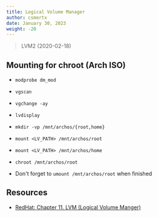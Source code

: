 ```yaml
---
title: Logical Volume Manager
author: csmertx
date: January 30, 2023
weight: -20
---
```


> LVM2 (2020-02-18)

## Mounting for chroot (Arch ISO)

- ```modprobe dm_mod```

- ```vgscan```

- ```vgchange -ay```

- ```lvdisplay```

- ```mkdir -vp /mnt/archos/{root,home}```

- ```mount <LV_PATH> /mnt/archos/root```

- ```mount <LV_PATH> /mnt/archos/home```

- ```chroot /mnt/archos/root```

- Don't forget to ```umount /mnt/archos/root``` when finished

## Resources

- [RedHat: Chapter 11. LVM (Logical Volume Manger)](https://access.redhat.com/documentation/en-us/red_hat_enterprise_linux/5/html/deployment_guide/ch-lvm)
